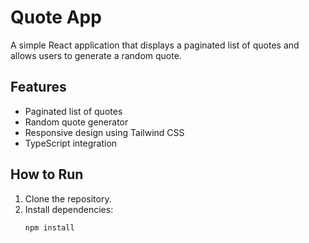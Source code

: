 # Quote App

A simple React application that displays a paginated list of quotes and allows users to generate a random quote.

## Features

- Paginated list of quotes
- Random quote generator
- Responsive design using Tailwind CSS
- TypeScript integration

## How to Run

1. Clone the repository.
2. Install dependencies:
   ```bash
   npm install